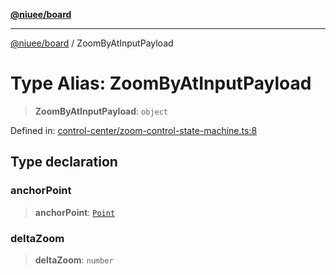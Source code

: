 [**@niuee/board**](../README.md)

***

[@niuee/board](../globals.md) / ZoomByAtInputPayload

# Type Alias: ZoomByAtInputPayload

> **ZoomByAtInputPayload**: `object`

Defined in: [control-center/zoom-control-state-machine.ts:8](https://github.com/niuee/board/blob/d74620e4e63da3004adfc7105b7f1136fce9577c/src/control-center/zoom-control-state-machine.ts#L8)

## Type declaration

### anchorPoint

> **anchorPoint**: [`Point`](Point.md)

### deltaZoom

> **deltaZoom**: `number`
